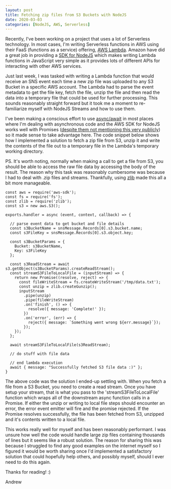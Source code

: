```yaml
---
layout: post
title: Fetching zip files from S3 Buckets with NodeJS
date: 2020-03-03
categories: [NodeJS, AWS, Serverless]
---
```


Recently, I've been working on a project that uses a lot of Serverless technology. In most cases, I'm writing Serverless functions in AWS using their FaaS (functions as a service) offering, [AWS Lambda](https://aws.amazon.com/lambda/). Amazon have did a great job in providing a [SDK for NodeJS](https://aws.amazon.com/sdk-for-node-js/) which makes writing Lambda functions in JavaScript very simple as it provides lots of different APIs for interacting with other AWS services.

Just last week, I was tasked with writing a Lambda function that would receive an SNS event each time a new zip file was uploaded to any S3 Bucket in a specific AWS account. The Lambda had to parse the event metadata to get the file key, fetch the file, unzip the file and then read the data into a temporary file that could be used for further processing. This sounds reasonably straight forward but it took me a moment to re-familiarize myself with NodeJS Streams and how to use them.

I've been making a conscious effort to use [async/await](https://javascript.info/async-await) in most places where I'm dealing with asynchronous code and the AWS SDK for NodeJS works well with Promises ([despite them not mentioning this very publicly](https://aws.amazon.com/blogs/developer/support-for-promises-in-the-sdk/)) so it made sense to take advantage here. The code snippet below shows how I implemented a solution to fetch a zip file from S3, unzip it and write the contents of the file out to a temporary file in the Lambda's temporary working directory. 

PS. It's worth noting, normally when making a call to get a file from S3, you should be able to access the raw file data by accessing the body of the result. The reason why this task was reasonably cumbersome was because I had to deal with .zip files and streams. Thankfully, using [zlib](https://node.readthedocs.io/en/latest/api/zlib/) made this all a bit more manageable.

```
const aws = require('aws-sdk');
const fs = require('fs');
const zlib = require('zlib');
const s3 = new aws.S3();

exports.handler = async (event, context, callback) => {

  // parse event data to get bucket and file details
  const s3BucketName = snsMessage.Records[0].s3.bucket.name;
  const s3FileKey = snsMessage.Records[0].s3.object.key;

  const s3BucketParams = {
    Bucket: s3BucketName,
    Key: s3FileKey
  };

  const s3ReadStream = await s3.getObject(s3BucketParams).createReadStream();
  const streamS3FileToLocalFile = (inputStream) => {
    return new Promise((resolve, reject) => {
      const fileWriteStream = fs.createWriteStream('/tmp/data.txt');
      const unzip = zlib.createGunzip();
      inputStream
        .pipe(unzip)
        .pipe(fileWriteStream)
        .on('finish', () => {
          resolve({ message: 'Complete!' });
        })
        .on('error', (err) => {
          reject({ message: `Something went wrong ${err.message}`});
        });
    });
  };

  await streamS3FileToLocalFile(s3ReadStream);

  // do stuff with file data

  // end lambda execution
  await { message: "Successfully fetched S3 file data :)" };
}
```

The above code was the solution I ended-up settling with. When you fetch a file from a S3 Bucket, you need to create a read stream. Once you have setup your stream, that is what you pass to the 'streamS3FileToLocalFile' function which wraps all of the downstream async function calls in a Promise. If either the unzip or writing to local file steps should encounter an error, the error event emitter will fire and the promise rejected. If the Promise resolves successfully, the file has been fetched from S3, unzipped and it's contents written to a local file.

This works really well for myself and has been reasonably performant. I was unsure how well the code would handle large zip files containing thousands of lines but it seems like a robust solution. The reason for sharing this was because I struggled to find any good examples on the internet myself so I figured it would be worth sharing once I'd implemented a satisfactory solution that could hopefully help others, and possibly myself, should I ever need to do this again.

Thanks for reading! :)

Andrew
